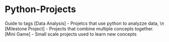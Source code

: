 # Python-Projects
Guide to tags
[Data Analysis] - Projetcs that use python to analyzze data, \n
[Milestone Project] - Projects that combine multiple concepts together. 
[Mini Game] - Small scale projects used to learn new concepts
